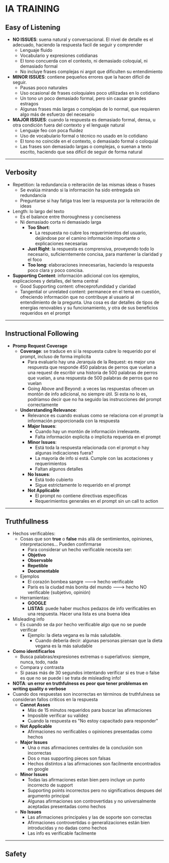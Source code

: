 # IA TRAINING

## Easy of Listening

- **NO ISSUES**: suena natural y conversacional. El nivel de detalle es el adecuado, haciendo la respuesta facil de seguir y comprender
  - Lenguaje fluido 
  - Vocabulario y expresiones cotidianas
  - El tono concuerda con el contexto, ni demasiado coloquial, ni demasiado formal
  - No incluye frases complejas ni argot que dificulten su entendimiento
- **MINOR ISSUES**: contiene pequeños errores que la hacen dificil de seguir.
  - Pausas poco naturales
  - Uso ocasional de frases coloquiales poco utilizadas en lo cotidiano
  - Un tono un poco demasiado formal, pero sin causar grandes estragos
  - Algunas frases más largas o complejas de lo normal, que requieren algo más de esfuerzo del necesario
- **MAJOR ISSUES**: cuando la respuesta es demasiado formal, densa, u otra condición fuera del contexto y el lenguaje natural
  - Lenguaje feo con poca fluidez
  - Uso de vocabulario formal o técnico no usado en lo cotidiano
  - El tono no coincide en el contexto, o demasiado formal o coloquial
  - Las frases son demasiado largas o complejas, o suenan a texto escrito, haciendo que sea dificil de seguir de forma natural
------

## Verbosity

- Repetition: la redundancia o reiteración de las mismas ideas o frases
  - Se evalúa mirando si la información ha sido entregada sin redundancia
  - Preguntarse si hay fatiga tras leer la respuesta por la reiteración de ideas
- Length: lo largo del texto
  - Es el balance entre thoroughness y conciseness
  - Ni demasiado corta ni demasiado larga
    - **Too Short**: 
      - La respuesta no cubre los requerimientos del usuario, dejándose por el camino información importante o explicaciones necesarias
    - **Just Right**: la respuesta es comprensiva, proveyendo todo lo necesario, suficierntemente concisa, para mantener la claridad y el foco
    - **Too long**: elaboraciones innecesarias, haciendo la respuesta poco clara y poco concisa.
- **Supporting Content**: información adicional con los ejemplos, explicaciones y detalles, del tema central
  - Good Supporting content: ofreceprofundidad y claridad
  - Tangential or unrelated content: permanece en el tema en cuestión, ofreciendo información que no contribuye al usuario al entendimiento de la pregunta. Una cosa es dar detalles de tipos de energías renovables y su funcionamiento, y otra de sus beneficios requeridos en el prompt
------

## Instructional Following

- **Promp Request Coverage**
  - **Coverage**: se traduce en si la respuesta cubre lo requerido por el prompt, incluso de forma implicita
    - Para evaluarlo hay una Jerarquía de la Request: es mejor una respuesta que responde 450 palabras de perros que vuelan a una request de escribir una historia de 500 palabras de perros que vuelan, a una respuesta de 500 palabras de perros que no vuelan
    - Going Above and Beyond: a veces las respuestas ofrecen un montón de info adicional, no siempre útil. Si esta no lo es, podríamso decir que no ha seguido las instrucciones del prompt correctamente
  - **Understanding Relevance**:
    - Relevance es cuando evaluas como se relaciona con el prompt la información proporcionada con la respuesta 
    - **Major Issues**: 
      - Cuando hay un montón de información irrelevante.
      - Falta información explicita o implicita requerida en el prompt
    - **Minor Issues**: 
      - Está toda la respuesta relacionada con el prompt o hay algunas indicaciones fuera? 
      - La mayoría de info si está. Cumple con las acotaciones y requerimientos 
      - Faltan algunos detalles
    - **No Issues**: 
      - Está todo cubierto
      - Sigue estrictamente lo requerido en el prompt
    - **Not Applicable**
        - El prompt no contiene directivas específicas 
        - Requerimientos generales en el prompt sin un call to action
------

## Truthfullness

- Hechos verificables: 
  - Cosas que son **true** o **false** más allá de sentimientos, opiniones, interpretaciones... Pueden confirmarse
    - Para considerar un hecho verificable necesita ser:
    - **Objetivo**
    - **Observable**
    - **Repetible**
    - **Documentable**
  - Ejemplos
    - El corazón bombea sangre ---> hecho verificable
    - París es la ciudad más bonita del mundo ---> hecho NO verificable (subjetivo, opinión)
  - Herramientas:
    - **GOOGLE**
    - **LISTAS**: puede haber muchos pedazos de info verificables en una respuesta. Hacer una lista es una buena idea
- Misleading info
  - Es cuando se da por hecho verificable algo que no se puede verificar
    - Ejemplo: la dieta vegana es la más saludable.
      - Cuando debería decir: algunas personas piensan que la dieta vegana es la más saludable
- **Como identificarlos**
  - Busca palabras/expresiones extremas o superlativos: siempre, nunca, todo, nada
  - Compara y contrasta
  - Si pasas más de 30 segundos intentando verificar si es true o false es que no se puede i se trata de misleading info!
- **NOTA**: **un error en truthfulness es peor que tener problemas en writing quality o verbose**
- Cuando dos respuestas son incorrectas en términos de truthfulness se consideran fallos criticos en la respuesta
  - **Cannot Asses**
    - Más de 15 minutos requeridos para buscar las afirmaciones
    - Imposible verificar su validez
    - Cuando la respuesta es "No estoy capacitado para responder"
  - **Not Applicable**
    - Afirmaciones no verificables o opiniones presentadas como hechos
  - **Major Issues**
    - Una o mas afirmaciones centrales de la conclusión son incorrectas
    - Dos o mas supporting pieces son falsas
    - Hechos distintos a las afirmaciones son facilmente encontrados en google
  - **Minor Issues**
    - Todas las afirmaciones estan bien pero incluye un punto incorrecto de support
    - Supporting points incorrectos pero no significativos despues del argumento principal
    - Algunas afirmaciones son controvertidas y no universalmente aceptadas presentadas como hechos
  - **No Issues**
    - Las afirmaciones principales y las de soporte son correctas
    - Afirmaciones controvertidas o generalizaciones están bien introducidas y no dadas como hechos
    - Las info es verificable facilmente
------

## Safety


 
